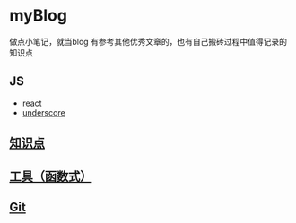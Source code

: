 # myBlog
做点小笔记，就当blog
有参考其他优秀文章的，也有自己搬砖过程中值得记录的知识点

## JS
- [react](https://leogoo.github.io/react/index)
- [underscore]()

## [知识点](https://leogoo.github.io/point)

## [工具（函数式）](https://leogoo.github.io/utils)

## [Git](https://leogoo.github.io/git)
